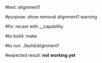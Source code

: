 #test:  alignment1  

#purpose:  show removal alignment1 warning 

#fix:  recast with __capability

#to build:
make 

#to run:
./build/alignment1

#expected result:
 **not working yet**





